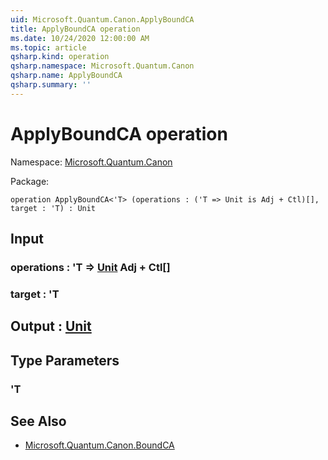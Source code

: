 ```yaml
---
uid: Microsoft.Quantum.Canon.ApplyBoundCA
title: ApplyBoundCA operation
ms.date: 10/24/2020 12:00:00 AM
ms.topic: article
qsharp.kind: operation
qsharp.namespace: Microsoft.Quantum.Canon
qsharp.name: ApplyBoundCA
qsharp.summary: ''
---
```


# ApplyBoundCA operation

Namespace: [Microsoft.Quantum.Canon](xref:Microsoft.Quantum.Canon)

Package: [](https://nuget.org/packages/)




```qsharp
operation ApplyBoundCA<'T> (operations : ('T => Unit is Adj + Ctl)[], target : 'T) : Unit
```


## Input

### operations : 'T => [Unit](xref:microsoft.quantum.lang-ref.unit) Adj + Ctl[]




### target : 'T





## Output : [Unit](xref:microsoft.quantum.lang-ref.unit)



## Type Parameters

### 'T



## See Also

- [Microsoft.Quantum.Canon.BoundCA](xref:Microsoft.Quantum.Canon.BoundCA)